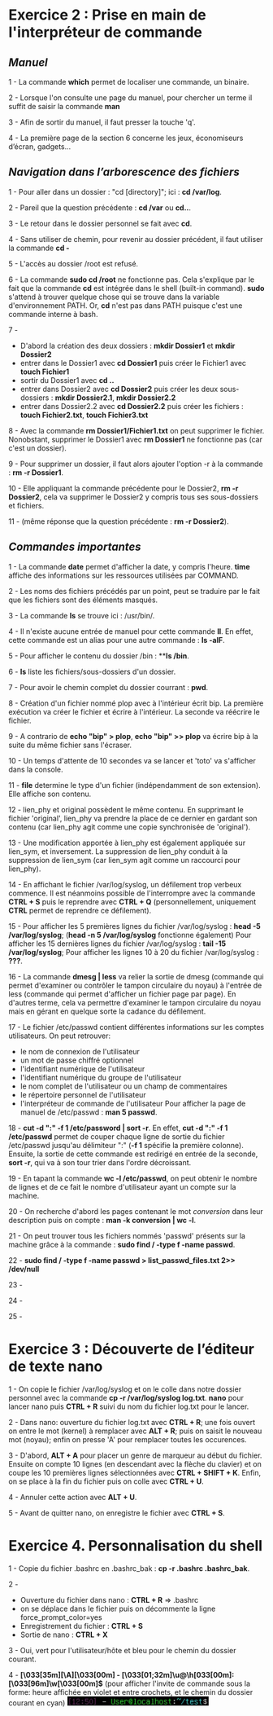 # **Exercice 2 : Prise en main de l'interpréteur de commande**

## *Manuel*

1 - La commande **which** permet de localiser une commande, un binaire.

2 - Lorsque l'on consulte une page du manuel, pour chercher un terme il suffit de saisir la commande **man** 

3 - Afin de sortir du manuel, il faut presser la touche 'q'.

4 - La première page de la section 6 concerne les jeux, économiseurs d’écran, gadgets...

## *Navigation dans l’arborescence des fichiers*

1 - Pour aller dans un dossier : "cd [directory]"; ici : **cd /var/log**.

2 - Pareil que la question précédente : **cd /var** ou **cd..**.

3 - Le retour dans le dossier personnel se fait avec **cd**.

4 - Sans utiliser de chemin, pour revenir au dossier précédent, il faut utiliser la commande **cd -**

5 - L'accès au dossier /root est refusé.

6 - La commande **sudo cd /root** ne fonctionne pas. Cela s'explique par le fait que la commande **cd** est intégrée dans le shell (built-in command). **sudo** s'attend à trouver quelque chose qui se trouve dans la variable d'environnement PATH. Or, **cd** n'est pas dans PATH puisque c'est une commande interne à bash.

7 - 
* D'abord la création des deux dossiers : **mkdir Dossier1** et **mkdir Dossier2**
* entrer dans le Dossier1 avec **cd Dossier1** puis créer le Fichier1 avec **touch Fichier1**
* sortir du Dossier1 avec **cd ..**
* entrer dans Dossier2 avec **cd Dossier2** puis créer les deux sous-dossiers : **mkdir Dossier2.1**, **mkdir Dossier2.2**
* entrer dans Dossier2.2 avec **cd Dossier2.2** puis créer les fichiers : **touch Fichier2.txt**, **touch Fichier3.txt**

8 - Avec la commande **rm Dossier1/Fichier1.txt** on peut supprimer le fichier. Nonobstant, supprimer le Dossier1 avec **rm Dossier1** ne fonctionne pas (car c'est un dossier).

9 - Pour supprimer un dossier, il faut alors ajouter l'option -r à la commande : **rm -r Dossier1**.

10 - Elle appliquant la commande précédente pour le Dossier2, **rm -r Dossier2**, cela va supprimer le Dossier2 y compris tous ses sous-dossiers et fichiers.

11 - (même réponse que la question précédente : **rm -r Dossier2**).

## *Commandes importantes*

1 - La commande **date** permet d'afficher la date, y compris l'heure. **time** affiche des informations sur les ressources utilisées par COMMAND.

2 - Les noms des fichiers précédés par un point, peut se traduire par le fait que les fichiers sont des éléments masqués.

3 - La commande **ls** se trouve ici : /usr/bin/.

4 - Il n'existe aucune entrée de manuel pour cette commande **ll**. En effet, cette commande est un alias pour une autre commande : **ls -alF**.

5 - Pour afficher le contenu du dossier /bin : ****ls /bin**.

6 - **ls** liste les fichiers/sous-dossiers d'un dossier.

7 - Pour avoir le chemin complet du dossier courrant : **pwd**.

8 - Création d'un fichier nommé plop avec à l'intérieur écrit bip. La première exécution va créer le fichier et écrire à l'intérieur. La seconde va réécrire le fichier.

9 - A contrario de **echo "bip" > plop**, **echo "bip" >> plop** va écrire bip à la suite du même fichier sans l'écraser.

10 - Un temps d'attente de 10 secondes va se lancer et 'toto' va s'afficher dans la console.

11 - **file** determine le type d'un fichier (indépendamment de son extension). Elle affiche son contenu.

12 - lien_phy et original possèdent le même contenu. En supprimant le fichier 'original', lien_phy va prendre la place de ce dernier en gardant son contenu (car lien_phy agit comme une copie synchronisée de 'original').

13 - Une modification apportée à lien_phy est également appliquée sur lien_sym, et inversement. La suppression de lien_phy conduit à la suppression de lien_sym (car lien_sym agit comme un raccourci pour lien_phy).

14 - En affichant le fichier /var/log/syslog, un défilement trop verbeux commence. Il est néanmoins possible de l'interrompre avec la commande **CTRL + S** puis le reprendre avec  **CTRL + Q** (personnellement, uniquement **CTRL** permet de reprendre ce défilement).

15 - Pour afficher les 5 premières lignes du fichier /var/log/syslog : **head -5 /var/log/syslog**; (**head -n 5 /var/log/syslog** fonctionne également)
Pour afficher les 15 dernières lignes du fichier /var/log/syslog : **tail -15 /var/log/syslog**;
Pour afficher les lignes 10 à 20 du fichier /var/log/syslog : **???**.

16 - La commande **dmesg | less** va relier la sortie de dmesg (commande qui permet d'examiner ou contrôler le tampon circulaire du noyau) à l'entrée de less (commande qui permet d'afficher un fichier page par page). En d'autres terme, cela va permettre d'examiner le tampon circulaire du noyau mais en gérant en quelque sorte la cadance du défilement.

17 - Le fichier /etc/passwd contient différentes informations sur les comptes utilisateurs. On peut retrouver:
* le nom de connexion de l'utilisateur
* un mot de passe chiffré optionnel
* l'identifiant numérique de l'utilisateur
* l'identifiant numérique du groupe de l'utilisateur
* le nom complet de l'utilisateur ou un champ de commentaires
* le répertoire personnel de l'utilisateur
* l'interpréteur de commande de l'utilisateur
Pour afficher la page de manuel de /etc/passwd : **man 5 passwd**.

18 - **cut -d ":" -f 1 /etc/password | sort -r**. En effet, **cut -d ":" -f 1 /etc/passwd** permet de couper chaque ligne de sortie du fichier /etc/passwd jusqu'au délimiteur ":" (**-f 1** spécifie la première colonne). Ensuite, la sortie de cette commande est redirigé en entrée de la seconde, **sort -r**, qui va à son tour trier dans l'ordre décroissant.

19 - En tapant la commande **wc -l /etc/passwd**, on peut obtenir le nombre de lignes et de ce fait le nombre d'utilisateur ayant un compte sur la machine.

20 - On recherche d'abord les pages contenant le mot *conversion* dans leur description puis on compte : **man -k conversion | wc -l**.

21 - On peut trouver tous les fichiers nommés 'passwd' présents sur la machine grâce à la commande : **sudo find / -type f -name passwd**.

22 - **sudo find / -type f -name passwd > list_passwd_files.txt 2>> /dev/null**

23 -

24 -

25 -

# **Exercice 3 : Découverte de l’éditeur de texte nano**

1 - On copie le fichier /var/log/syslog et on le colle dans notre dossier personnel avec la commande **cp -r /var/log/syslog log.txt**. **nano** pour lancer nano puis **CTRL + R** suivi du nom du fichier log.txt pour le lancer.

2 - Dans nano: ouverture du fichier log.txt avec **CTRL + R**; une fois ouvert on entre le mot (kernel) à remplacer avec **ALT + R**; puis on saisit le nouveau mot (noyau); enfin on presse 'A' pour remplacer toutes les occurences.

3 - D'abord, **ALT + A** pour placer un genre de marqueur au début du fichier. Ensuite on compte 10 lignes (en descendant avec la flèche du clavier) et on coupe les 10 premières lignes sélectionnées avec **CTRL + SHIFT + K**. Enfin, on se place à la fin du fichier puis on colle avec **CTRL + U**.

4 - Annuler cette action avec **ALT + U**.

5 - Avant de quitter nano, on enregistre le fichier avec **CTRL + S**.

# **Exercice 4. Personnalisation du shell**

1 - Copie du fichier .bashrc en .bashrc_bak : **cp -r .bashrc .bashrc_bak**.

2 -
* Ouverture du fichier dans nano : **CTRL + R** => .bashrc
* on se déplace dans le fichier puis on décommente la ligne force_prompt_color=yes
* Enregistrement du fichier : **CTRL + S**
* Sortie de nano : **CTRL + X**

3 - Oui, vert pour l'utilisateur/hôte et bleu pour le chemin du dossier courant.

4 - **\[\033[35m\][\A]\[\033[00m\] - \[\033[01;32m\]\u@\h\[033[00m\]:\[\033[96m\]\w\[\033[00m\]\$** (pour afficher l'invite de commande sous la forme: heure affichée en violet et entre crochets, et le chemin du dossier courant en cyan)
![test](capture_E4Q4.jpg)
